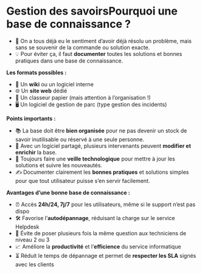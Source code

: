 # Gestion des savoirs**Pourquoi une base de connaissance ?**

- 🤔 On a tous déjà eu le sentiment d’avoir déjà résolu un problème, mais sans se souvenir de la commande ou solution exacte.
- 💡 Pour éviter ça, il faut **documenter** toutes les solutions et bonnes pratiques dans une base de connaissance.



**Les formats possibles :**

- 📝 Un **wiki** ou un logiciel interne
- 🌐 Un **site web** dédié
- 📂 Un classeur papier (mais attention à l’organisation !)
- 🖥️ Un logiciel de gestion de parc (type gestion des incidents)



**Points importants :**

- 📚 La base doit être **bien organisée** pour ne pas devenir un stock de savoir inutilisable ou réservé à une seule personne.
- 👥 Avec un logiciel partagé, plusieurs intervenants peuvent **modifier et enrichir** la base.
- 🔄 Toujours faire une **veille technologique** pour mettre à jour les solutions et suivre les nouveautés.
- ✍️ Documenter clairement les **bonnes pratiques** et solutions simples pour que tout utilisateur puisse s’en servir facilement.



**Avantages d’une bonne base de connaissance :**

- ⏰ Accès **24h/24, 7j/7** pour les utilisateurs, même si le support n’est pas dispo
- 🛠️ Favorise l’**autodépannage**, réduisant la charge sur le service Helpdesk
- 🚫 Évite de poser plusieurs fois la même question aux techniciens de niveau 2 ou 3
- 📈 Améliore la **productivité** et l’**efficience** du service informatique
- ⏳ Réduit le temps de dépannage et permet de **respecter les SLA** signés avec les clients
